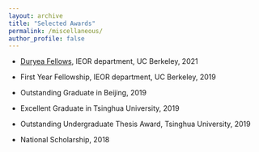 ```yaml
---
layout: archive
title: "Selected Awards"
permalink: /miscellaneous/
author_profile: false
---
```



* [Duryea Fellows](https://ieor.berkeley.edu/announcing-the-2021-duryea-fellows/), IEOR department, UC Berkeley, 2021 


* First Year Fellowship, IEOR department, UC Berkeley, 2019 

* Outstanding Graduate in Beijing, 2019
 
* Excellent Graduate in Tsinghua University, 2019
 
* Outstanding Undergraduate Thesis Award, Tsinghua University, 2019 

* National Scholarship, 2018 
